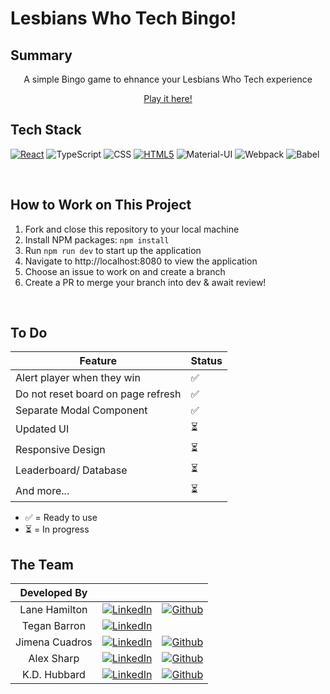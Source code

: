 # Lesbians Who Tech Bingo!

## Summary

<center>
A simple Bingo game to ehnance your Lesbians Who Tech experience
<br>

[Play it here!](https://laneecho.github.io/LWT-bingo/)

</center>

## Tech Stack

[![React][React.js]][React-url] ![TypeScript](https://img.shields.io/badge/TypeScript-007ACC?style=for-the-badge&logo=typescript&logoColor=white) ![CSS](https://img.shields.io/badge/CSS3-1572B6?style=for-the-badge&logo=css3&logoColor=white) [![HTML5][HTML5]][HTML5-url] ![Material-UI](https://img.shields.io/badge/Material%20UI-007FFF?style=for-the-badge&logo=mui&logoColor=white) ![Webpack](https://img.shields.io/badge/webpack-%238DD6F9.svg?style=for-the-badge&logo=webpack&logoColor=black) ![Babel](https://img.shields.io/badge/Babel-F9DC3E?style=for-the-badge&logo=babel&logoColor=white)

<br>

## How to Work on This Project

1. Fork and close this repository to your local machine
2. Install NPM packages: `npm install`
3. Run `npm run dev` to start up the application
4. Navigate to http://localhost:8080 to view the application
5. Choose an issue to work on and create a branch
6. Create a PR to merge your branch into dev & await review!

<br>

## To Do

| Feature                            | Status |
| ---------------------------------- | ------ |
| Alert player when they win         | ✅     |
| Do not reset board on page refresh | ✅     |
| Separate Modal Component           | ✅     |
| Updated UI                         | ⏳     |
| Responsive Design                  | ⏳     |
| Leaderboard/ Database              | ⏳     |
| And more...                        | ⏳     |

- ✅ = Ready to use
- ⏳ = In progress

## The Team

|  Developed By  |                                                                                                                                                  |                                                                                                                                                  |
| :------------: | :----------------------------------------------------------------------------------------------------------------------------------------------: | :----------------------------------------------------------------------------------------------------------------------------------------------: |
| Lane Hamilton  |  [![LinkedIn](https://img.shields.io/badge/LinkedIn-%230077B5.svg?logo=linkedin&logoColor=white)](https://www.linkedin.com/in/aleyna-hamilton/)  |   [![Github](https://img.shields.io/badge/github-%23121011.svg?style=for-the-badge&logo=github&logoColor=white)](https://github.com/LaneEcho)    |
|  Tegan Barron  |   [![LinkedIn](https://img.shields.io/badge/LinkedIn-%230077B5.svg?logo=linkedin&logoColor=white)](https://www.linkedin.com/in/tegan-barron/)    |
| Jimena Cuadros |  [![LinkedIn](https://img.shields.io/badge/LinkedIn-%230077B5.svg?logo=linkedin&logoColor=white)](https://www.linkedin.com/in/jimena-cuadros/)   |   [![Github](https://img.shields.io/badge/github-%23121011.svg?style=for-the-badge&logo=github&logoColor=white)](https://github.com/jcuadrosj)   |
|   Alex Sharp   | [![LinkedIn](https://img.shields.io/badge/LinkedIn-%230077B5.svg?logo=linkedin&logoColor=white)](https://www.linkedin.com/in/alex-nicole-sharp/) | [![Github](https://img.shields.io/badge/github-%23121011.svg?style=for-the-badge&logo=github&logoColor=white)](https://github.com/alexsharp4096) |
|  K.D. Hubbard  |    [![LinkedIn](https://img.shields.io/badge/LinkedIn-%230077B5.svg?logo=linkedin&logoColor=white)](https://www.linkedin.com/in/k-d-hubbard/)    |    [![Github](https://img.shields.io/badge/github-%23121011.svg?style=for-the-badge&logo=github&logoColor=white)](https://github.com/kdhubb)     |

<!-- Logo Links -->

[React.js]: https://img.shields.io/badge/react-%2320232a.svg?style=for-the-badge&logo=react&logoColor=%2361DAFB
[React-url]: https://reactjs.org/
[JavaScript-url]: https://www.javascript.com/
[HTML5]: https://img.shields.io/badge/html5-%23E34F26.svg?style=for-the-badge&logo=html5&logoColor=white
[HTML5-url]: https://developer.mozilla.org/en-US/docs/Web/HTML/
